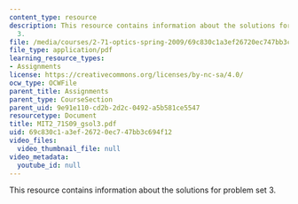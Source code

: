```yaml
---
content_type: resource
description: This resource contains information about the solutions for problem set
  3.
file: /media/courses/2-71-optics-spring-2009/69c830c1a3ef26720ec747bb3c694f12_MIT2_71S09_gsol3.pdf
file_type: application/pdf
learning_resource_types:
- Assignments
license: https://creativecommons.org/licenses/by-nc-sa/4.0/
ocw_type: OCWFile
parent_title: Assignments
parent_type: CourseSection
parent_uid: 9e91e110-cd2b-2d2c-0492-a5b581ce5547
resourcetype: Document
title: MIT2_71S09_gsol3.pdf
uid: 69c830c1-a3ef-2672-0ec7-47bb3c694f12
video_files:
  video_thumbnail_file: null
video_metadata:
  youtube_id: null
---
```

This resource contains information about the solutions for problem set 3.